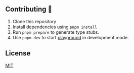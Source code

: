 
## Contributing 🙏

1. Clone this repository
2. Install dependencies using `pnpm install`
3. Run `pnpm prepare` to generate type stubs.
4. Use `pnpm dev` to start [playground](./playground) in development mode.

## License

[MIT](./LICENSE)

<!-- Badges -->
[npm-version-src]: https://img.shields.io/npm/v/@nuxt-themes/alpine/latest.svg?style=flat&colorA=18181B&colorB=28CF8D
[npm-version-href]: https://npmjs.com/package/@nuxt-themes/alpine

[npm-downloads-src]: https://img.shields.io/npm/dt/@nuxt-themes/alpine.svg?style=flat&colorA=18181B&colorB=28CF8D
[npm-downloads-href]: https://npmjs.com/package/@nuxt-themes/alpine

[license-src]: https://img.shields.io/github/license/nuxt-themes/alpine.svg?style=flat&colorA=18181B&colorB=28CF8D
[license-href]: https://github.com/nuxt-themes/alpine/blob/main/LICENSE


[nuxt-src]: https://img.shields.io/badge/Nuxt-18181B?&logo=nuxt.js
[nuxt-href]: https://nuxt.com

[nuxt-studio-src]: https://img.shields.io/badge/Open%20in%20Nuxt%20Studio-18181B?&logo=nuxt.js&logoColor=3BB5EC
[nuxt-studio-href]: https://nuxt.studio/themes/alpine

[volta-src]: https://user-images.githubusercontent.com/904724/209143798-32345f6c-3cf8-4e06-9659-f4ace4a6acde.svg
[volta-href]: https://volta.net/nuxt-themes/alpine?utm_source=readme_alpine

